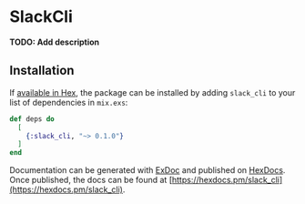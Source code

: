 # SlackCli

**TODO: Add description**

## Installation

If [available in Hex](https://hex.pm/docs/publish), the package can be installed
by adding `slack_cli` to your list of dependencies in `mix.exs`:

```elixir
def deps do
  [
    {:slack_cli, "~> 0.1.0"}
  ]
end
```

Documentation can be generated with [ExDoc](https://github.com/elixir-lang/ex_doc)
and published on [HexDocs](https://hexdocs.pm). Once published, the docs can
be found at [https://hexdocs.pm/slack_cli](https://hexdocs.pm/slack_cli).
